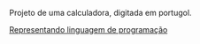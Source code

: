 Projeto de uma calculadora, digitada em portugol.

[Representando linguagem de programação](./2415.png)


